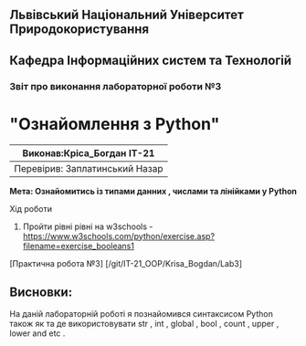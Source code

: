 ## Львівський Національний Університет Природокористування
## Кафедра Інформаційних систем та Технологій



### Звіт про виконання лабораторної роботи №3
# "Ознайомлення з Python"



| Виконав:Кріса_Богдан ІТ-21 |
|--------------------------------|
| Перевірив: Заплатинський Назар |




**Мета: Ознайомитись із типами данних , числами та лінійками у Python**


Хід роботи

1. Пройти рівні  рівні на w3schools - https://www.w3schools.com/python/exercise.asp?filename=exercise_booleans1

[Практична робота №3] [/git/IT-21_OOP/Krisa_Bogdan/Lab3]

## Висновки: 

На даній лабораторній роботі я познайомився  синтаксисом Python також як та де використовувати str , int , global , bool , count , upper , lower and etc . 